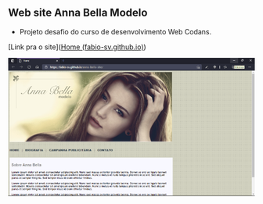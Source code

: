 ## Web site Anna Bella Modelo



- Projeto desafio do curso de desenvolvimento Web Codans.

[Link pra o site]([Home (fabio-sv.github.io)](https://fabio-sv.github.io/anna-bella-site/))

![](https://github.com/fabio-sv/anna-bella-site/blob/main/imagens/banner-edit.png)  

